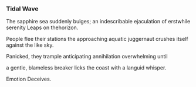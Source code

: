 ### Tidal Wave

The sapphire sea suddenly bulges;
an indescribable ejaculation of
erstwhile serenity
Leaps on thehorizon.

People flee their stations
the approaching aquatic juggernaut
crushes itself
against the like sky.

Panicked, they trample
anticipating annihilation
overwhelming
until

a gentle, blameless breaker licks
the coast with a languid
whisper.

Emotion Deceives.
